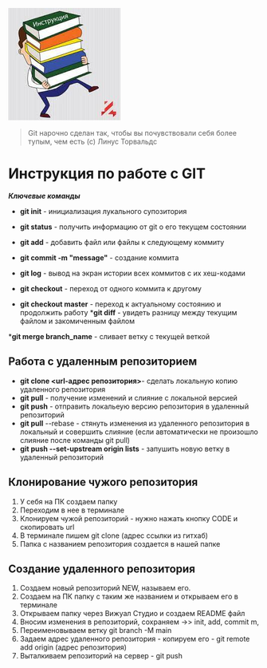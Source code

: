 ![Здесь картинка](GIT.jpg)

>Git нарочно сделан так, чтобы вы почувствовали себя более тупым, чем есть (с) Линус Торвальдс


# Инструкция по работе с GIT

***Ключевые команды***

* __git init__ - инициализация лукального супозитория
* __git status__ - получить информацию от git о его текущем состоянии

* __git add__ - добавить файл или файлы к следующему коммиту

* __git commit -m "message"__ - создание коммита

* __git log__ - вывод на экран истории всех коммитов с их хеш-кодами

* __git checkout__ - переход от одного коммита к другому
* __git checkout master__ - переход к актуальному состоянию и продолжить работу
*__git diff__ - увидеть разницу между текущим файлом и закомиченным файлом

*__git merge branch_name__ - сливает ветку с текущей 
веткой

## Работа с удаленным репозиторием

* __git clone <url-адрес репозитория>__- сделать локальную копию удаленного репозитория
* __git pull__ - получение изменений и слияние с локальной версией
* __git push__ - отправить локальеую версию репозитория в удаленный репозиторий
* __git pull__ --rebase - стянуть изменения из удаленного репозитория в локальный и совершить слияние (если автоматически не произошло слияние после команды git pull)
* __git push --set-upstream origin lists__ - запушить новую ветку в удаленный репозиторий


## Клонирование чужого репозитория
1. У себя на ПК создаем папку
2. Переходим в нее в терминале
3. Клонируем чужой репозиторий - нужно нажать кнопку CODE и скопировать url
4. В терминале пишем git clone (адрес ссылки из гитхаб)
5. Папка с названием репозитория создается в нашей папке

## Создание удаленного репозитория
1. Создаем новый репозиторий NEW, называем его.
2. Создаем на ПК папку с таким же названием и открываем его в терминале
3. Открываем папку через Вижуал Студио и создаем README файл
4. Вносим изменения в репозиторий, сохраняем ->> init, add, commit m,
5. Переименовываем ветку git branch -M main
6. Задаем адрес удаленного репозитория - копируем его - git remote add origin (адрес репозитория)
7. Выталкиваем репозиторий на сервер - git push



